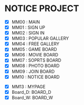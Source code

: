 # NOTICE PROJECT

- [x] MM00 : MAIN
- [x] MM01 : SIGN UP
- [x] MM02 : SIGN IN
- [x] MM03 : POPULAR GALLERY
- [x] MM04 : FREE GALLERY
- [x] MM05 : GAME BOARD
- [x] MM06 : MOVIE BOARD
- [x] MM07 : SOPRTS BOARD
- [x] MM08 : PHOTO BOARD
- [x] MM09 : JOIN BOARD
- [x] MM10 : NOTICE BOARD
<!-- - [ ] MM11 : NOTICE BOARD
- [ ] MM12 : QNA -->
- [x] MM13 : MYPAGE
- [x] Board_D: BOARD_D
- [x] Board_W: BOARD_W
